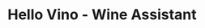 ---
description: 将洋酒和洋菜搭配起来卖。
layout: post
results:
- primaryGenreName: Food & Drink
  version: '4.0'
  artworkUrl100: http://a940.phobos.apple.com/us/r30/Purple4/v4/35/3d/db/353ddb5b-249b-49a7-c145-c574000241f4/mzl.svabbdwu.png
  trackViewUrl: https://itunes.apple.com/cn/app/hello-vino-wine-assistant/id318447346?mt=8&uo=4
  artworkUrl60: http://a1365.phobos.apple.com/us/r30/Purple1/v4/7c/84/9f/7c849f22-7d85-dddd-a174-a92f342f6bc0/AppIcon57x57.png
  userRatingCountForCurrentVersion: 1
  minimumOsVersion: '6.0'
  sellerName: Hello Vino, LLC
  supportedDevices:
  - iPhone4S
  - iPhone-3GS
  - iPhone4
  - iPadFourthGen4G
  - iPadThirdGen4G
  - iPad2Wifi
  - iPhone5c
  - iPadMini4G
  - iPhone5
  - iPhone5s
  - iPad23G
  - iPodTouchFifthGen
  - iPadFourthGen
  - iPadMini
  - iPadThirdGen
  - iPodTouchourthGen
  genres:
  - 美食佳饮
  - 生活
  trackName: Hello Vino - Wine Assistant
  description: 'Hello Vino is your personal wine assistant. The only wine
    app that gives you wine recommendations for meals, occasions, holidays,
    and also based on your taste preferences. NO SNOBS ALLOWED!


    "Hello Vino can help almost anyone navigate a wine list." - NY Times


    "This app is incredible. Even the newest wine drinkers should feel at
    ease..." - Mashable


    "If you want to impress your date, pull up Hello Vino to make it look
    like you know whether to order a Zinfandel or a Malbec." - NPR Morning
    Edition


    IF YOU LOVE WINE, but you don''t know much about all the obscure grape
    varieties, regions, vintages or other wine geek-speak, this app is for
    you.


    RECOMMENDATIONS - This app will help you BEFORE you buy. It''s made for
    the 99% of wine shoppers who need some help in the store or restaurant.
    Simply tell the app what you''re eating, or provide some general taste
    preferences, and Hello Vino will recommend the perfect bottle for every
    occasion.


    NEW! - REAL-LIFE CONCIERGE - You can now speak to a LIVE PERSON to help
    with your wine buying. It’s like having your very own wine expert on call.
    We have a team of wine-educated assistants based in California wine country,
    ready to help you find the perfect bottle.


    WINE LABEL SCANNER - Ever purchased a wine based on the label design?  Now
    you actually have a good excuse! Snap a pic of the wine label and Hello
    Vino will tell your about the wine (tasting notes, ratings, food pairings,
    etc.) and you can even order more of that delicious vino through the app.


    REMEMBER EVERY WINE - You''ll never forget another wine with Hello Vino''s
    photographic memory. Simply snap a pic and take a quick note to remember
    all of your wine purchases. You can also rate and share your favorite
    bottles via Facebook, Twitter & email.


    WINE SEARCH ENGINE - Powered by wine-searcher.com, the industry''s largest
    and most reliable wine search engine, the database includes more than
    6 million wines.


    NEW! - WINE GUIDE - An incredible dictionary of wine varieties. And, by
    popular demand (we’ve literally received hundreds of requests), you can
    use the app ”in reverse“ by getting food pairings and recipes based on
    the wine you already have. For example, if you already have a nice bottle
    of Pinot Noir, the app will suggest types of foods that pair well (with
    recipes powered by Yummly!).


    INSIDER WINE DEALS - Our wine experts have hand-picked the best wine deals
    available online. We also have promo codes for 1-cent shipping and even
    wine gift cards & vouchers (while they last)!


    FOOD & WINE PAIRINGS - Whether it''s pepperoni pizza, filet mignon, or
    even mac & cheese, Hello Vino has the largest food and wine pairing database
    in all the App Store. Simply choose your dish, then the app will tell
    you the best wine for the meal.


    WINE GIFT IDEAS - Need to bring a killer bottle of wine to your next festivus?
    Hello Vino has you covered with wine recommendations for every occasion
    (date night, holidays, dinner with the boss, etc.).



    Questions or Issues? Please email: hello@hellovino.com


    This app includes features that use Location Background Mode. Continued
    use of GPS running in the background can dramatically decrease battery
    life.


    With thousands of wine recommendations, pairings, and gift choices, Hello
    Vino is the most comprehensive wine app available. The free app provides
    specific wine brand recommendations with tasting notes, ratings, and label
    photos, and lets you keep track of your shopping list or even purchase
    wines through the app.


    Keywords: wine, vino, hello, hellovino, food, food and wine, wine pairing,
    scanner, ratings, recommendations, dining, restaurant, dinner, shopping,
    store, search, bottle, cellar, bar, drinks, wine tasting, wine help


    Please send feedback and support issues to hello@hellovino.com for a quick
    response.'
  price: 0
  trackId: 318447346
  releaseDate: '2009-06-06T21:01:23Z'
  screenshotUrls:
  - http://a3.mzstatic.com/us/r30/Purple4/v4/7c/a7/9f/7ca79f0c-0c01-6ce0-feee-9ea2b50f1292/screen1136x1136.jpeg
  - http://a2.mzstatic.com/us/r30/Purple4/v4/80/6b/da/806bda7b-7e58-0627-76b7-cf4f459294d7/screen1136x1136.jpeg
  - http://a1.mzstatic.com/us/r30/Purple5/v4/92/2f/17/922f17f2-c211-aa51-ebc0-6539d99af538/screen1136x1136.jpeg
  - http://a5.mzstatic.com/us/r30/Purple5/v4/1a/b2/d9/1ab2d929-e54e-f880-1e52-1c32dad568b8/screen1136x1136.jpeg
  - http://a2.mzstatic.com/us/r30/Purple4/v4/fc/01/b5/fc01b57f-acb6-3734-f998-2bfed026f42b/screen1136x1136.jpeg
  artistViewUrl: https://itunes.apple.com/cn/artist/drive-thru-interactive/id318447349?uo=4
  primaryGenreId: 6023
  userRatingCount: 39
  averageUserRatingForCurrentVersion: 5
  kind: software
  fileSizeBytes: '18480657'
  bundleId: com.HalcyonInnovation.HelloVino
  releaseNotes: 'It’s here! The incredible 4.0 update - We’ve taken Hello
    Vino to the next level with these new features, in addition to improvements
    made to all the features you already love (Recommendations, Label Scanner,
    My Wines and Search)...


    REAL-LIFE CONCIERGE - You can now speak to a LIVE PERSON to help with
    your wine buying. It’s like having your very own wine expert on call.
    We have a team of wine-educated assistants based in California wine country,
    ready to help you find the perfect bottle.


    WINE GUIDE - An incredible dictionary of wine varieties. And, by popular
    demand (we’ve literally received hundreds of requests), you can use the
    app ”in reverse“ by getting food pairings and recipes based on the wine
    you already have. For example, if you already have a nice bottle of Pinot
    Noir, the app will suggest types of foods that pair well (with recipes
    powered by Yummly!).


    PLUS - We polished up the app icon, added hundreds of beautiful photos
    and also optimized the app speed and download size.


    We hope you’re as excited about this huge update as we are. Please keep
    the suggestions and feedback coming - Cheers!'
  sellerUrl: http://www.hellovino.com/
  artistName: Drive Thru Interactive
  trackCensoredName: Hello Vino - Wine Assistant
  isGameCenterEnabled: false
  contentAdvisoryRating: 12+
  languageCodesISO2A:
  - EN
  trackContentRating: 12+
  features:
  - iosUniversal
  averageUserRating: 3.5
  wrapperType: software
  artworkUrl512: http://a940.phobos.apple.com/us/r30/Purple4/v4/35/3d/db/353ddb5b-249b-49a7-c145-c574000241f4/mzl.svabbdwu.png
  formattedPrice: 免费
  artistId: 318447349
  genreIds:
  - '6023'
  - '6012'
  currency: CNY
  ipadScreenshotUrls:
  - http://a5.mzstatic.com/us/r30/Purple3/v4/9e/ec/b0/9eecb075-7944-f287-7a7a-518d4c4e2a75/screen480x480.jpeg
  - http://a2.mzstatic.com/us/r30/Purple4/v4/ab/4e/61/ab4e6101-bb48-a7dd-fe94-f7b0f6ce564b/screen480x480.jpeg
  - http://a1.mzstatic.com/us/r30/Purple3/v4/e3/fb/c5/e3fbc546-2acb-fbd3-6407-819a3c63e964/screen480x480.jpeg
  - http://a4.mzstatic.com/us/r30/Purple3/v4/f1/78/7d/f1787d8b-c5a6-610f-849e-d9c4320b459b/screen480x480.jpeg
  - http://a3.mzstatic.com/us/r30/Purple3/v4/59/85/20/598520c8-d7c4-bc60-fda5-d0317d28ab8f/screen480x480.jpeg
category: 美食佳饮
tags: tag1
resultCount: 1
title: Hello Vino - Wine Assistant

---